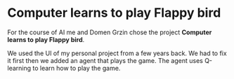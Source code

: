 # Computer learns to play Flappy bird

For the course of AI me and Domen Grzin chose the project **Computer learns to play Flappy bird**.

We used the UI of my personal project from a few years back. We had to fix it first then we added an agent that plays the game. The agent uses Q-learning to learn how to play the game.
